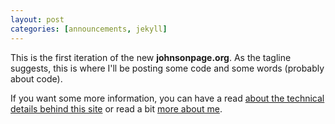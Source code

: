 ```yaml
---
layout: post
categories: [announcements, jekyll]
---
```

This is the first iteration of the new __johnsonpage.org__. As the tagline suggests, this is where I'll be posting some code and some words (probably about code).

If you want some more information, you can have a read [about the technical details behind this site](/colophon) or read a bit [more about me](/about).
